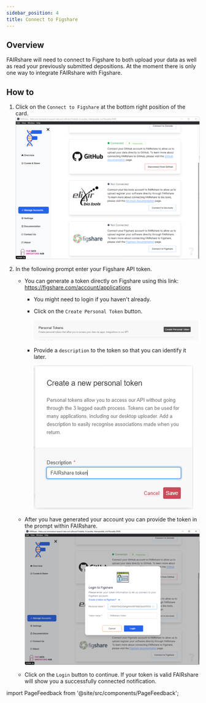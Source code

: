 ```yaml
---
sidebar_position: 4
title: Connect to Figshare
---
```


## Overview

FAIRshare will need to connect to Figshare to both upload your data as well as read your previously submitted depositions. At the moment there is only one way to integrate FAIRshare with Figshare.

## How to

1. Click on the `Connect to Figshare` at the bottom right position of the card.
   ![](./images/figshare-step1.png)
2. In the following prompt enter your Figshare API token.

   - You can generate a token directly on Figshare using this link: https://figshare.com/account/applications

     - You might need to login if you haven't already.
     - Click on the `Create Personal Token` button.

       ![](./images/figshare-step2.png)

     - Provide a `description` to the token so that you can identify it later.

       ![](./images/figshare-step3.png)

   - After you have generated your account you can provide the token in the prompt within FAIRshare.
     ![](./images/figshare-step4.png)

   - Click on the `Login` button to continue. If your token is valid FAIRshare will show you a successfully connected notification.

import PageFeedback from '@site/src/components/PageFeedback';

<PageFeedback />
